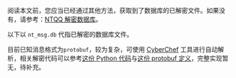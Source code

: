 阅读本文前，您应当已经通过其他方法，获取到了数据库的已解密文件。如果没有，请参考：[NTQQ 解密数据库](/decrypt/NTQQ%20解密数据库.md)。

以下以 `nt_msg.db` 代指已解密的数据库文件。

目前已知消息格式为`protobuf`，较为复杂，可使用 [CyberChef](https://gchq.github.io/CyberChef/#recipe=Protobuf_Decode('',false,false)Decode_text('UTF-8%20(65001)')) 工具进行自动解析，相关解密代码可以参考[这份 Python 代码](https://github.com/QQBackup/QQ-History-Backup/issues/9#issuecomment-1929105881)与[这份 protobuf 定义](https://github.com/QQBackup/qq-win-db-key/issues/38#issuecomment-2294619828)，完整实现暂无，待补充。